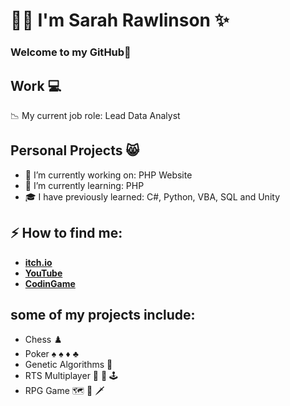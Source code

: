 
# :woman_technologist: **I'm Sarah Rawlinson** :sparkles:
### Welcome to my GitHub👋 <br>
## Work :computer: <br> 
:chart_with_downwards_trend: My current job role: Lead Data Analyst
## Personal Projects :smile_cat:
- :construction: I’m currently working on: PHP Website
- :exploding_head: I’m currently learning: PHP 
- :mortar_board: I have previously learned: C#, Python, VBA, SQL and Unity

## ⚡ How to find me:
 - [**itch.io**](https://sarahrawlinson.itch.io) <br>
 - [**YouTube**](https://www.youtube.com/channel/UCZzctauCe1sxTTCsK93Tlmw) <br>
 - [**CodinGame**](https://www.codingame.com/profile/a1e2eaabbc2c9f00fcf40b0e27e2a5b17222005) <br>

## some of my projects include: <br>
- Chess :chess_pawn: <br>
- Poker :spades: :spades: :diamonds: :clubs: <br>
- Genetic Algorithms :dna:
- RTS Multiplayer :satellite: :signal_strength: :joystick: <br> 
- RPG Game :world_map: :compass: :dagger:<br>
